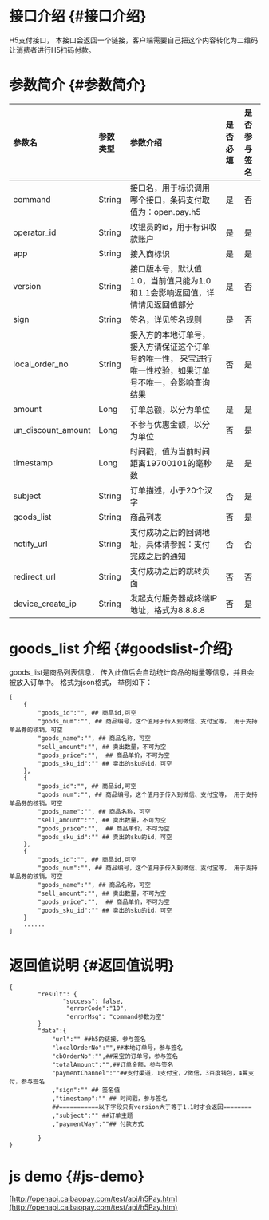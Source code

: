 # 接口介绍 {#接口介绍}

H5支付接口， 本接口会返回一个链接，客户端需要自己把这个内容转化为二维码让消费者进行H5扫码付款。

# 参数简介 {#参数简介}

| 参数名 | 参数类型 | 参数介绍 | 是否必填 | 是否参与签名 |
| :--- | :--- | :--- | :--- | :--- |
| command | String | 接口名，用于标识调用哪个接口，条码支付取值为：open.pay.h5 | 是 | 否 |
| operator\_id | String | 收银员的id，用于标识收款账户 | 是 | 是 |
| app | String | 接入商标识 | 是 | 是 |
| version | String | 接口版本号，默认值1.0，当前值只能为1.0和1.1会影响返回值，详情请见返回值部分 | 是 | 否 |
| sign | String | 签名，详见签名规则 | 是 | 否 |
| local\_order\_no | String | 接入方的本地订单号，接入方请保证这个订单号的唯一性， 采宝进行唯一性校验，如果订单号不唯一，会影响查询结果 | 否 | 是 |
| amount | Long | 订单总额，以分为单位 | 是 | 是 |
| un\_discount\_amount | Long | 不参与优惠金额，以分为单位 | 否 | 是 |
| timestamp | Long | 时间戳，值为当前时间距离19700101的毫秒数 | 是 | 是 |
| subject | String | 订单描述，小于20个汉字 | 否 | 是 |
| goods\_list | String | 商品列表 | 否 | 是 |
| notify\_url | String | 支付成功之后的回调地址，具体请参照：支付完成之后的通知 | 否 | 否 |
| redirect\_url | String | 支付成功之后的跳转页面 | 否 | 否 |
| device\_create\_ip | String | 发起支付服务器或终端IP地址，格式为8.8.8.8 | 否 | 是 |

# goods\_list 介绍 {#goodslist-介绍}

goods\_list是商品列表信息， 传入此值后会自动统计商品的销量等信息，并且会被放入订单中。 格式为json格式， 举例如下：

```
[
    {
        "goods_id":"", ## 商品id,可空
        "goods_num":"", ## 商品编号，这个值用于传入到微信、支付宝等， 用于支持单品券的核销，可空
        "goods_name":"", ## 商品名称，可空
        "sell_amount":"", ## 卖出数量，不可为空
        "goods_price":"",  ## 商品单价，不可为空
        "goods_sku_id":"" ## 卖出的sku的id，可空
    },
    {
        "goods_id":"", ## 商品id,可空
        "goods_num":"", ## 商品编号，这个值用于传入到微信、支付宝等， 用于支持单品券的核销，可空
        "goods_name":"", ## 商品名称，可空
        "sell_amount":"", ## 卖出数量，不可为空
        "goods_price":"",  ## 商品单价，不可为空
        "goods_sku_id":"" ## 卖出的sku的id，可空
    },
    {
        "goods_id":"", ## 商品id,可空
        "goods_num":"", ## 商品编号，这个值用于传入到微信、支付宝等， 用于支持单品券的核销，可空
        "goods_name":"", ## 商品名称，可空
        "sell_amount":"", ## 卖出数量，不可为空
        "goods_price":"",  ## 商品单价，不可为空
        "goods_sku_id":"" ## 卖出的sku的id，可空
    }
    ......
]

```

# 返回值说明 {#返回值说明}

```
{
        "result": {
               "success": false,
                "errorCode":"10",
                "errorMsg": "command参数为空"
        }
        "data":{
            "url":"" ##h5的链接，参与签名
            "localOrderNo":"",##本地订单号，参与签名
            "cbOrderNo":"",##采宝的订单号，参与签名
            "totalAmount":"",##订单金额，参与签名
            "paymentChannel":""##支付渠道，1支付宝，2微信，3百度钱包，4翼支付，参与签名
            ,"sign":"" ## 签名值
            ,"timestamp":"" ## 时间戳，参与签名
            ##===========以下字段只有version大于等于1.1时才会返回========
            ,"subject":"" ##订单主题
            ,"paymentWay":""## 付款方式

        }
}

```

# js demo {#js-demo}

[http://openapi.caibaopay.com/test/api/h5Pay.htm](http://openapi.caibaopay.com/test/api/h5Pay.htm)

